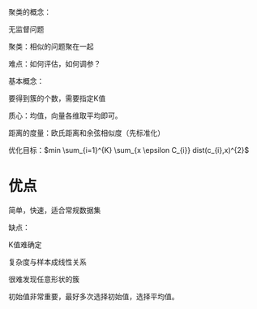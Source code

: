 聚类的概念：

无监督问题

聚类：相似的问题聚在一起

难点：如何评估，如何调参？

基本概念：

要得到簇的个数，需要指定K值

质心：均值，向量各维取平均即可。

距离的度量：欧氏距离和余弦相似度（先标准化）

优化目标：$min \sum_{i=1}^{K} \sum_{x \epsilon C_{i}} dist(c_{i},x)^{2}$

# 优点

简单，快速，适合常规数据集

缺点：

K值难确定

复杂度与样本成线性关系

很难发现任意形状的簇

初始值非常重要，最好多次选择初始值，选择平均值。